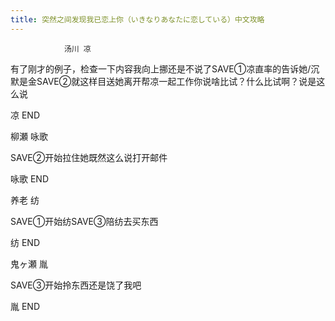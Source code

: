 ```yaml
---
title: 突然之间发现我已恋上你（いきなりあなたに恋している）中文攻略
---
```


                汤川 凉

有了刚才的例子，检查一下内容我向上挪还是不说了SAVE①凉直率的告诉她/沉默是金SAVE②就这样目送她离开帮凉一起工作你说啥比试？什么比试啊？说是这么说

凉 END

柳瀬 咏歌

SAVE②开始拉住她既然这么说打开邮件

咏歌 END

养老 纺

SAVE①开始纺SAVE③陪纺去买东西

纺 END

鬼ヶ瀬 胤

SAVE③开始拎东西还是饶了我吧

胤 END
              
